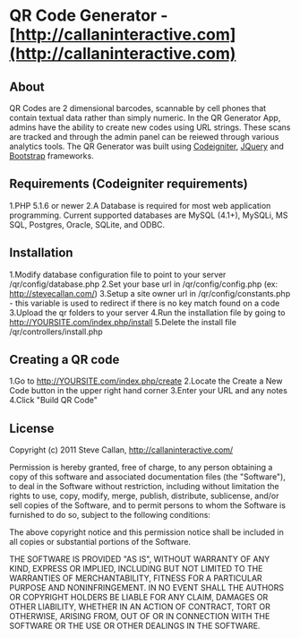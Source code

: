 QR Code Generator - [http://callaninteractive.com](http://callaninteractive.com)
==================================================


About
--------------------------------------
QR Codes are 2 dimensional barcodes, scannable by cell phones that contain textual data rather than simply numeric.  In the QR Generator App, admins have the ability to create new codes using URL strings.  These scans are tracked and through the admin panel can be reiewed through various analytics tools. The QR Generator was built using [Codeigniter](http://codeigniter.com), [JQuery](http://jquery.com) and [Bootstrap](http://twitter.github.com/bootstrap/) frameworks.


Requirements (Codeigniter requirements)
--------------------------------------
1.PHP 5.1.6 or newer
2.A Database is required for most web application programming. Current supported databases are MySQL (4.1+), MySQLi, MS SQL, Postgres, Oracle, SQLite, and ODBC.


Installation
--------------------------------------
1.Modify database configuration file to point to your server /qr/config/database.php
2.Set your base url in /qr/config/config.php (ex: http://stevecallan.com/)
3.Setup a site owner url in /qr/config/constants.php - this variable is used to redirect if there is no key match found on a code
3.Upload the qr folders to your server
4.Run the installation file by going to http://YOURSITE.com/index.php/install
5.Delete the install file /qr/controllers/install.php


Creating a QR code
--------------------------------------
1.Go to http://YOURSITE.com/index.php/create
2.Locate the Create a New Code button in the upper right hand corner
3.Enter your URL and any notes
4.Click "Build QR Code"


License
--------------------------------------
Copyright (c) 2011 Steve Callan, http://callaninteractive.com/

Permission is hereby granted, free of charge, to any person obtaining a copy of this software and associated documentation files (the "Software"), to deal in the Software without restriction, including without limitation the rights to use, copy, modify, merge, publish, distribute, sublicense, and/or sell copies of the Software, and to permit persons to whom the Software is furnished to do so, subject to the following conditions:

The above copyright notice and this permission notice shall be included in all copies or substantial portions of the Software.

THE SOFTWARE IS PROVIDED "AS IS", WITHOUT WARRANTY OF ANY KIND, EXPRESS OR IMPLIED, INCLUDING BUT NOT LIMITED TO THE WARRANTIES OF MERCHANTABILITY, FITNESS FOR A PARTICULAR PURPOSE AND NONINFRINGEMENT. IN NO EVENT SHALL THE AUTHORS OR COPYRIGHT HOLDERS BE LIABLE FOR ANY CLAIM, DAMAGES OR OTHER LIABILITY, WHETHER IN AN ACTION OF CONTRACT, TORT OR OTHERWISE, ARISING FROM, OUT OF OR IN CONNECTION WITH THE SOFTWARE OR THE USE OR OTHER DEALINGS IN THE SOFTWARE.